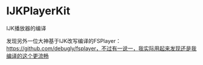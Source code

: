 # IJKPlayerKit
IJK播放器的编译

发现另外一位大神基于IJK改写编译的FSPlayer：https://github.com/debugly/fsplayer，不过有一说一，我实际用起来发现还是我编译的这个更流畅
